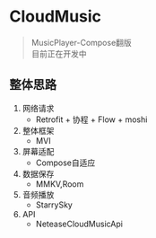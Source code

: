 # CloudMusic
> MusicPlayer-Compose翻版</br>
> 目前正在开发中

## 整体思路
1. 网络请求
    - Retrofit + 协程 + Flow + moshi
2. 整体框架
    - MVI
3. 屏幕适配
    - Compose自适应
4. 数据保存
    - MMKV,Room
5. 音频播放
    - StarrySky
6. API
    - NeteaseCloudMusicApi


